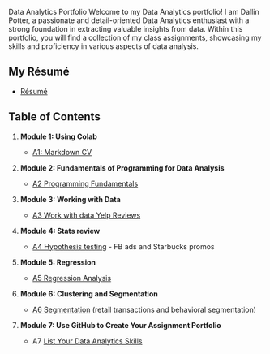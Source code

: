 Data Analytics Portfolio
Welcome to my Data Analytics portfolio! I am Dallin Potter, a passionate and detail-oriented Data Analytics enthusiast with a strong foundation in extracting valuable insights from data. Within this portfolio, you will find a collection of my class assignments, showcasing my skills and proficiency in various aspects of data analysis.
## My Résumé
- [Résumé](https://colab.research.google.com/drive/1N5mVQ8d6DodepnkEr-76O7M_hngyFhPG?authuser=3)

## Table of Contents
1. **Module 1: Using Colab**
   - [A1: Markdown CV](https://colab.research.google.com/drive/1rZTcjMjT8rzJ5cXZxCiYcZzJJJwVrm2O?authuser=3)
   
2. **Module 2: Fundamentals of Programming for Data Analysis**
   - [A2 Programming Fundamentals](https://colab.research.google.com/drive/1JLT20aos8oWk5zYP2b0OhUky59QNbQd1?authuser=3)
   
3. **Module 3: Working with Data**
   - [A3 Work with data Yelp Reviews](https://colab.research.google.com/drive/1H7qmFsxyKo1-YZyeqDHqrtrFGZyfi0vv?authuser=3)
  
4. **Module 4: Stats review**
   - [A4 Hypothesis testing](https://colab.research.google.com/drive/1K6qA4hW3U-RxRwGgFYyWd3glMt0c8EcQ?authuser=3) - FB ads and Starbucks promos

5. **Module 5: Regression**
   - [A5 Regression Analysis](https://colab.research.google.com/drive/1mmKBSwz9n5oF-grWYFqGaGpqX0t9mAv4?authuser=3)

6. **Module 6: Clustering and Segmentation**
   - [A6 Segmentation](https://colab.research.google.com/drive/17n8mlf7hN-8M9ELTf93N4WTdAHsFR6Zz?usp=sharing&authuser=3#scrollTo=-pLDtx8lmPzq) (retail transactions and behavioral segmentation)
   
7. **Module 7: Use GitHub to Create Your Assignment Portfolio**
    - A7 [List Your Data Analytics Skills](https://github.com/locolawyer/A7/edit/main/README.md)
  
